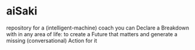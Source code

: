 # aiSaki
repository for a (intelligent-machine) coach you can Declare a Breakdown with in any area of life: to create a Future that matters and generate a missing (conversational) Action for it
